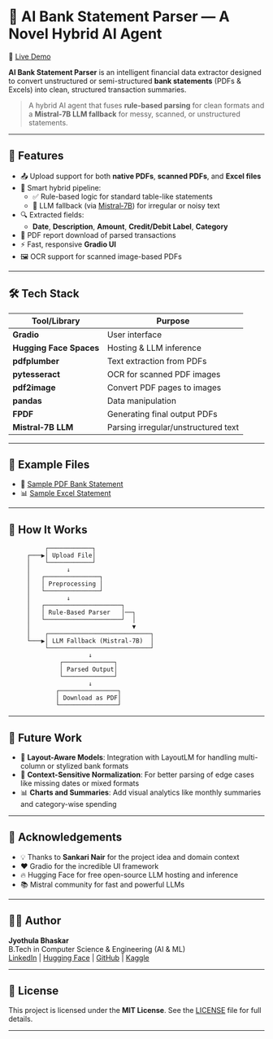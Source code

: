 # 🏦 AI Bank Statement Parser — A Novel Hybrid AI Agent

🚀 [Live Demo](https://huggingface.co/spaces/Bhaskar2611/BankStatement_Parser)

**AI Bank Statement Parser** is an intelligent financial data extractor designed to convert unstructured or semi-structured **bank statements** (PDFs & Excels) into clean, structured transaction summaries.

> A hybrid AI agent that fuses **rule-based parsing** for clean formats and a **Mistral‑7B LLM fallback** for messy, scanned, or unstructured statements.

---

## 📌 Features

- 📤 Upload support for both **native PDFs**, **scanned PDFs**, and **Excel files**
- 🧠 Smart hybrid pipeline:
  - ✅ Rule-based logic for standard table-like statements
  - 🤖 LLM fallback (via [Mistral‑7B](https://huggingface.co/mistralai/Mistral-7B-Instruct-v0.2)) for irregular or noisy text
- 🔍 Extracted fields:
  - **Date**, **Description**, **Amount**, **Credit/Debit Label**, **Category**
- 🧾 PDF report download of parsed transactions
- ⚡ Fast, responsive **Gradio UI**
- 🖼️ OCR support for scanned image-based PDFs

---

## 🛠️ Tech Stack

| Tool/Library       | Purpose                             |
|--------------------|-------------------------------------|
| **Gradio**         | User interface                      |
| **Hugging Face Spaces** | Hosting & LLM inference         |
| **pdfplumber**     | Text extraction from PDFs           |
| **pytesseract**    | OCR for scanned PDF images          |
| **pdf2image**      | Convert PDF pages to images         |
| **pandas**         | Data manipulation                   |
| **FPDF**           | Generating final output PDFs        |
| **Mistral‑7B LLM** | Parsing irregular/unstructured text |

---

## 📁 Example Files

- 🧾 [Sample PDF Bank Statement](https://drive.google.com/file/d/1Yc7JOZK6z2BZEJhVLID4hU7m4etggLr0/view?usp=sharing)
- 📊 [Sample Excel Statement](https://docs.google.com/spreadsheets/d/1xTyWx1qrAPIvdldeq7qyzycSR1armtdq/edit?usp=sharing)

---

## 🧠 How It Works

```
          ┌────────────┐
     ┌───▶│ Upload File│
     │    └────────────┘
     │          ↓
     │   ┌───────────────┐
     │   │ Preprocessing │
     │   └───────────────┘
     │          ↓
     │   ┌─────────────────────┐
     │   │ Rule-Based Parser   │──┐
     │   └─────────────────────┘  │
     │                            ▼
     │    ┌────────────────────────────┐
     └───▶│ LLM Fallback (Mistral‑7B)  │
          └────────────────────────────┘
                      ↓
              ┌──────────────┐
              │ Parsed Output│
              └──────────────┘
                      ↓
             ┌────────────────┐
             │ Download as PDF│
             └────────────────┘
```

---

## 🚧 Future Work

- 🧩 **Layout-Aware Models**: Integration with LayoutLM for handling multi-column or stylized bank formats
- 🔎 **Context-Sensitive Normalization**: For better parsing of edge cases like missing dates or mixed formats
- 📊 **Charts and Summaries**: Add visual analytics like monthly summaries and category-wise spending

---

## 🙏 Acknowledgements

- 💡 Thanks to **Sankari Nair** for the project idea and domain context
- ❤️ Gradio for the incredible UI framework
- 🔥 Hugging Face for free open-source LLM hosting and inference
- 📚 Mistral community for fast and powerful LLMs

---

## 👨‍💻 Author

**Jyothula Bhaskar**  
B.Tech in Computer Science & Engineering (AI & ML)  
[LinkedIn](https://www.linkedin.com/in/bhaskar-jyothula-974bbb271/) | [Hugging Face](https://huggingface.co/Bhaskar2611) | [GitHub](https://github.com/Bhaskar2603) | [Kaggle](https://www.kaggle.com/bhaskarjyothula)

---

## 📄 License

This project is licensed under the **MIT License**. See the [LICENSE](LICENSE) file for full details.

---




